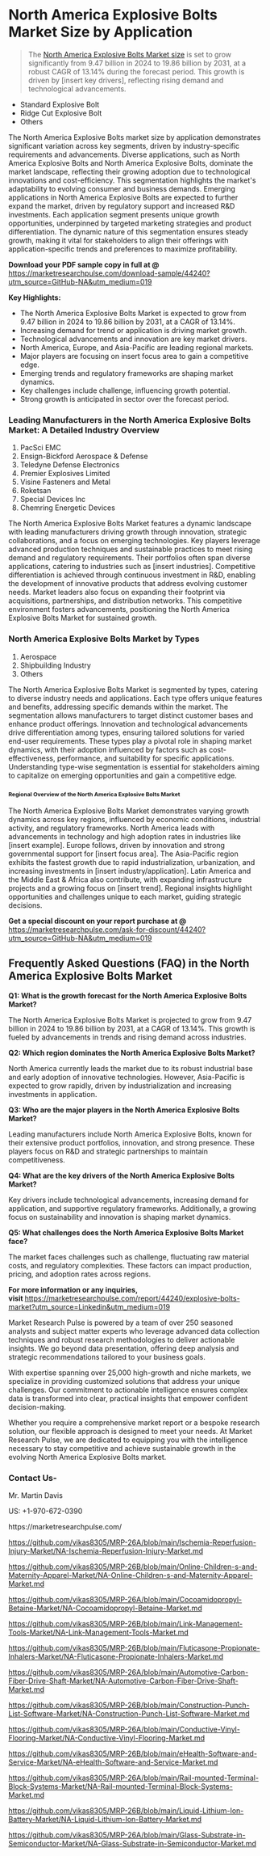 <h1>North America Explosive Bolts Market&nbsp;Size by Application</h1><blockquote><p>The <a href="https://marketresearchpulse.com/download-sample/44240?utm_source=GitHub-NA&amp;utm_medium=019">North America Explosive Bolts Market size</a> is set to grow significantly from 9.47 billion in 2024 to 19.86 billion by 2031, at a robust CAGR of 13.14% during the forecast period. This growth is driven by [insert key drivers], reflecting rising demand and technological advancements.</p></blockquote><ul><li>Standard Explosive Bolt<li> Ridge Cut Explosive Bolt<li> Others</li></ul><p>The North America Explosive Bolts market size by application demonstrates significant variation across key segments, driven by industry-specific requirements and advancements. Diverse applications, such as North America Explosive Bolts and North America Explosive Bolts, dominate the market landscape, reflecting their growing adoption due to technological innovations and cost-efficiency. This segmentation highlights the market's adaptability to evolving consumer and business demands. Emerging applications in North America Explosive Bolts are expected to further expand the market, driven by regulatory support and increased R&D investments. Each application segment presents unique growth opportunities, underpinned by targeted marketing strategies and product differentiation. The dynamic nature of this segmentation ensures steady growth, making it vital for stakeholders to align their offerings with application-specific trends and preferences to maximize profitability.</p><p><strong>Download your PDF sample copy in full at @ </strong><a href="https://marketresearchpulse.com/download-sample/44240?utm_source=GitHub-NA&amp;utm_medium=019">https://marketresearchpulse.com/download-sample/44240?utm_source=GitHub-NA&amp;utm_medium=019</a></p><p><strong>Key Highlights: </strong></p><ul><li>The North America Explosive Bolts Market is expected to grow from 9.47 billion in 2024 to 19.86 billion by 2031, at a CAGR of 13.14%.</li><li>Increasing demand for trend or application is driving market growth.</li><li>Technological advancements and innovation are key market drivers.</li><li>North America, Europe, and Asia-Pacific are leading regional markets.</li><li>Major players are focusing on insert focus area to gain a competitive edge.</li><li>Emerging trends and regulatory frameworks are shaping market dynamics.</li><li>Key challenges include challenge, influencing growth potential.</li><li>Strong growth is anticipated in sector over the forecast period.</li></ul><h3>Leading Manufacturers in the North America Explosive Bolts Market: A Detailed Industry Overview</h3><ol><li>PacSci EMC</li><li>Ensign-Bickford Aerospace & Defense</li><li>Teledyne Defense Electronics</li><li>Premier Explosives Limited</li><li>Visine Fasteners and Metal</li><li>Roketsan</li><li>Special Devices Inc</li><li>Chemring Energetic Devices</li></ol><div class="flex max-w-full flex-col flex-grow"><div class="min-h-8 text-message flex w-full flex-col items-end gap-2 whitespace-normal break-words [.text-message+&amp;]:mt-5" dir="auto" data-message-author-role="assistant" data-message-id="fd8432e4-4910-450d-b182-61b7bfb0a01f" data-message-model-slug="gpt-4o"><div class="flex w-full flex-col gap-1 empty:hidden first:pt-[3px]"><div class="markdown prose w-full break-words dark:prose-invert light"><p>The North America Explosive Bolts Market features a dynamic landscape with leading manufacturers driving growth through innovation, strategic collaborations, and a focus on emerging technologies. Key players leverage advanced production techniques and sustainable practices to meet rising demand and regulatory requirements. Their portfolios often span diverse applications, catering to industries such as [insert industries]. Competitive differentiation is achieved through continuous investment in R&amp;D, enabling the development of innovative products that address evolving customer needs. Market leaders also focus on expanding their footprint via acquisitions, partnerships, and distribution networks. This competitive environment fosters advancements, positioning the North America Explosive Bolts Market for sustained growth.</p></div></div></div></div><h3>North America Explosive Bolts Market by Types</h3><ol><li>Aerospace<li> Shipbuilding Industry<li> Others</li></ol><div class="flex max-w-full flex-col flex-grow"><div class="min-h-8 text-message flex w-full flex-col items-end gap-2 whitespace-normal break-words [.text-message+&amp;]:mt-5" dir="auto" data-message-author-role="assistant" data-message-id="084470be-0bb7-4664-bddf-5156b4f41249" data-message-model-slug="gpt-4o-mini"><div class="flex w-full flex-col gap-1 empty:hidden first:pt-[3px]"><div class="markdown prose w-full break-words dark:prose-invert light"><p>The North America Explosive Bolts Market is segmented by types, catering to diverse industry needs and applications. Each type offers unique features and benefits, addressing specific demands within the market. The segmentation allows manufacturers to target distinct customer bases and enhance product offerings. Innovation and technological advancements drive differentiation among types, ensuring tailored solutions for varied end-user requirements. These types play a pivotal role in shaping market dynamics, with their adoption influenced by factors such as cost-effectiveness, performance, and suitability for specific applications. Understanding type-wise segmentation is essential for stakeholders aiming to capitalize on emerging opportunities and gain a competitive edge.</p></div></div></div></div><h3><span style="font-size: 11px;">Regional Overview of the North America Explosive Bolts Market</span></h3><div class="flex max-w-full flex-col flex-grow"><div class="min-h-8 text-message flex w-full flex-col items-end gap-2 whitespace-normal break-words [.text-message+&amp;]:mt-5" dir="auto" data-message-author-role="assistant" data-message-id="e9038762-ce64-4e30-91c9-9bd413514231" data-message-model-slug="gpt-4o-mini"><div class="flex w-full flex-col gap-1 empty:hidden first:pt-[3px]"><div class="markdown prose w-full break-words dark:prose-invert light"><p>The North America Explosive Bolts Market demonstrates varying growth dynamics across key regions, influenced by economic conditions, industrial activity, and regulatory frameworks. North America leads with advancements in technology and high adoption rates in industries like [insert example]. Europe follows, driven by innovation and strong governmental support for [insert focus area]. The Asia-Pacific region exhibits the fastest growth due to rapid industrialization, urbanization, and increasing investments in [insert industry/application]. Latin America and the Middle East &amp; Africa also contribute, with expanding infrastructure projects and a growing focus on [insert trend]. Regional insights highlight opportunities and challenges unique to each market, guiding strategic decisions.</p></div></div></div></div><p><strong>Get a special discount on your report purchase at @ </strong><a href="https://marketresearchpulse.com/ask-for-discount/44240?utm_source=GitHub-NA&amp;utm_medium=019">https://marketresearchpulse.com/ask-for-discount/44240?utm_source=GitHub-NA&amp;utm_medium=019</a></p><h2>Frequently Asked Questions (FAQ) in the North America Explosive Bolts Market</h2><p><strong>Q1: What is the growth forecast for the North America Explosive Bolts Market?</strong></p><p>The North America Explosive Bolts Market is projected to grow from 9.47 billion in 2024 to 19.86 billion by 2031, at a CAGR of 13.14%. This growth is fueled by advancements in trends and rising demand across industries.</p><p><strong>Q2: Which region dominates the North America Explosive Bolts Market?</strong></p><p>North America currently leads the market due to its robust industrial base and early adoption of innovative technologies. However, Asia-Pacific is expected to grow rapidly, driven by industrialization and increasing investments in application.</p><p><strong>Q3: Who are the major players in the North America Explosive Bolts Market?</strong></p><p>Leading manufacturers include North America Explosive Bolts, known for their extensive product portfolios, innovation, and strong presence. These players focus on R&amp;D and strategic partnerships to maintain competitiveness.</p><p><strong>Q4: What are the key drivers of the North America Explosive Bolts Market?</strong></p><p>Key drivers include technological advancements, increasing demand for application, and supportive regulatory frameworks. Additionally, a growing focus on sustainability and innovation is shaping market dynamics.</p><p><strong>Q5: What challenges does the North America Explosive Bolts Market face?</strong></p><p>The market faces challenges such as challenge, fluctuating raw material costs, and regulatory complexities. These factors can impact production, pricing, and adoption rates across regions.</p><p><strong>For more information or any inquiries, visit&nbsp;</strong><a href="https://marketresearchpulse.com/report/44240/explosive-bolts-market?utm_source=Linkedin&utm_medium=019">https://marketresearchpulse.com/report/44240/explosive-bolts-market?utm_source=Linkedin&utm_medium=019</a></p><p>Market Research Pulse is powered by a team of over 250 seasoned analysts and subject matter experts who leverage advanced data collection techniques and robust research methodologies to deliver actionable insights. We go beyond data presentation, offering deep analysis and strategic recommendations tailored to your business goals.</p><p>With expertise spanning over 25,000 high-growth and niche markets, we specialize in providing customized solutions that address your unique challenges. Our commitment to actionable intelligence ensures complex data is transformed into clear, practical insights that empower confident decision-making.</p><p>Whether you require a comprehensive market report or a bespoke research solution, our flexible approach is designed to meet your needs. At Market Research Pulse, we are dedicated to equipping you with the intelligence necessary to stay competitive and achieve sustainable growth in the evolving North America Explosive Bolts market.</p><h3><strong>Contact Us-</strong></h3><p>Mr. Martin Davis</p><p>US: +1-970-672-0390</p><p>https://marketresearchpulse.com/</p><p><a href="https://github.com/vikas8305/MRP-26A/blob/main/Ischemia-Reperfusion-Injury-Market/NA-Ischemia-Reperfusion-Injury-Market.md">https://github.com/vikas8305/MRP-26A/blob/main/Ischemia-Reperfusion-Injury-Market/NA-Ischemia-Reperfusion-Injury-Market.md</a></p><p><a href="https://github.com/vikas8305/MRP-26B/blob/main/Online-Children-s-and-Maternity-Apparel-Market/NA-Online-Children-s-and-Maternity-Apparel-Market.md">https://github.com/vikas8305/MRP-26B/blob/main/Online-Children-s-and-Maternity-Apparel-Market/NA-Online-Children-s-and-Maternity-Apparel-Market.md</a></p><p><a href="https://github.com/vikas8305/MRP-26A/blob/main/Cocoamidopropyl-Betaine-Market/NA-Cocoamidopropyl-Betaine-Market.md">https://github.com/vikas8305/MRP-26A/blob/main/Cocoamidopropyl-Betaine-Market/NA-Cocoamidopropyl-Betaine-Market.md</a></p><p><a href="https://github.com/vikas8305/MRP-26B/blob/main/Link-Management-Tools-Market/NA-Link-Management-Tools-Market.md">https://github.com/vikas8305/MRP-26B/blob/main/Link-Management-Tools-Market/NA-Link-Management-Tools-Market.md</a></p><p><a href="https://github.com/vikas8305/MRP-26B/blob/main/Fluticasone-Propionate-Inhalers-Market/NA-Fluticasone-Propionate-Inhalers-Market.md">https://github.com/vikas8305/MRP-26B/blob/main/Fluticasone-Propionate-Inhalers-Market/NA-Fluticasone-Propionate-Inhalers-Market.md</a></p><p><a href="https://github.com/vikas8305/MRP-26A/blob/main/Automotive-Carbon-Fiber-Drive-Shaft-Market/NA-Automotive-Carbon-Fiber-Drive-Shaft-Market.md">https://github.com/vikas8305/MRP-26A/blob/main/Automotive-Carbon-Fiber-Drive-Shaft-Market/NA-Automotive-Carbon-Fiber-Drive-Shaft-Market.md</a></p><p><a href="https://github.com/vikas8305/MRP-26B/blob/main/Construction-Punch-List-Software-Market/NA-Construction-Punch-List-Software-Market.md">https://github.com/vikas8305/MRP-26B/blob/main/Construction-Punch-List-Software-Market/NA-Construction-Punch-List-Software-Market.md</a></p><p><a href="https://github.com/vikas8305/MRP-26A/blob/main/Conductive-Vinyl-Flooring-Market/NA-Conductive-Vinyl-Flooring-Market.md">https://github.com/vikas8305/MRP-26A/blob/main/Conductive-Vinyl-Flooring-Market/NA-Conductive-Vinyl-Flooring-Market.md</a></p><p><a href="https://github.com/vikas8305/MRP-26B/blob/main/eHealth-Software-and-Service-Market/NA-eHealth-Software-and-Service-Market.md">https://github.com/vikas8305/MRP-26B/blob/main/eHealth-Software-and-Service-Market/NA-eHealth-Software-and-Service-Market.md</a></p><p><a href="https://github.com/vikas8305/MRP-26A/blob/main/Rail-mounted-Terminal-Block-Systems-Market/NA-Rail-mounted-Terminal-Block-Systems-Market.md">https://github.com/vikas8305/MRP-26A/blob/main/Rail-mounted-Terminal-Block-Systems-Market/NA-Rail-mounted-Terminal-Block-Systems-Market.md</a></p><p><a href="https://github.com/vikas8305/MRP-26B/blob/main/Liquid-Lithium-Ion-Battery-Market/NA-Liquid-Lithium-Ion-Battery-Market.md">https://github.com/vikas8305/MRP-26B/blob/main/Liquid-Lithium-Ion-Battery-Market/NA-Liquid-Lithium-Ion-Battery-Market.md</a></p><p><a href="https://github.com/vikas8305/MRP-26A/blob/main/Glass-Substrate-in-Semiconductor-Market/NA-Glass-Substrate-in-Semiconductor-Market.md">https://github.com/vikas8305/MRP-26A/blob/main/Glass-Substrate-in-Semiconductor-Market/NA-Glass-Substrate-in-Semiconductor-Market.md</a></p>
